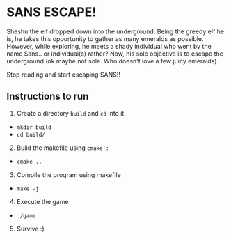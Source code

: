 # SANS ESCAPE!

Sheshu the elf dropped down into the underground. Being the greedy elf he is, he takes this opportunity to gather as many emeralds as possible.
However, while exploring, he meets a shady individual who went by the name Sans.. or individuai(s) rather?
Now, his sole objective is to escape the underground (ok maybe not sole. Who doesn't love a few juicy emeralds).

Stop reading and start escaping SANS!!

## Instructions to run

1. Create a directory `build` and `cd` into it
- `mkdir build`
- `cd build/`

2. Build the makefile using `cmake':`
- `cmake ..`

3. Compile the program using makefile
- `make -j`

4. Execute the game
- `./game`

5. Survive :)
